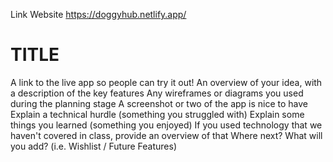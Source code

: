 Link Website
https://doggyhub.netlify.app/

<h1> TITLE </h1>

A link to the live app so people can try it out!
An overview of your idea, with a description of the key features
Any wireframes or diagrams you used during the planning stage
A screenshot or two of the app is nice to have
Explain a technical hurdle (something you struggled with)
Explain some things you learned (something you enjoyed)
If you used technology that we haven't covered in class, provide an overview of that
Where next? What will you add? (i.e. Wishlist / Future Features)
